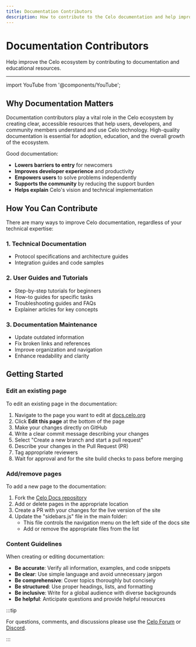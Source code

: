```yaml
---
title: Documentation Contributors
description: How to contribute to the Celo documentation and help improve the ecosystem.
---
```


# Documentation Contributors

Help improve the Celo ecosystem by contributing to documentation and educational resources.

---

import YouTube from '@components/YouTube';

## Why Documentation Matters

Documentation contributors play a vital role in the Celo ecosystem by creating clear, accessible resources that help users, developers, and community members understand and use Celo technology. High-quality documentation is essential for adoption, education, and the overall growth of the ecosystem.

Good documentation:

- **Lowers barriers to entry** for newcomers
- **Improves developer experience** and productivity
- **Empowers users** to solve problems independently
- **Supports the community** by reducing the support burden
- **Helps explain** Celo's vision and technical implementation

## How You Can Contribute

There are many ways to improve Celo documentation, regardless of your technical expertise:

### 1. Technical Documentation

- Protocol specifications and architecture guides
- Integration guides and code samples

### 2. User Guides and Tutorials

- Step-by-step tutorials for beginners
- How-to guides for specific tasks
- Troubleshooting guides and FAQs
- Explainer articles for key concepts

### 3. Documentation Maintenance

- Update outdated information
- Fix broken links and references
- Improve organization and navigation
- Enhance readability and clarity

## Getting Started

### Edit an existing page

To edit an existing page in the documentation:

1. Navigate to the page you want to edit at [docs.celo.org](https://docs.celo.org/)
2. Click **Edit this page** at the bottom of the page
3. Make your changes directly on GitHub
4. Write a clear commit message describing your changes
5. Select "Create a new branch and start a pull request"
6. Describe your changes in the Pull Request (PR)
7. Tag appropriate reviewers
8. Wait for approval and for the site build checks to pass before merging

### Add/remove pages

To add a new page to the documentation:

1. Fork the [Celo Docs repository](https://github.com/celo-org/docs)
2. Add or delete pages in the appropriate location
3. Create a PR with your changes for the live version of the site
4. Update the "sidebars.js" file in the main folder:
   - This file controls the navigation menu on the left side of the docs site
   - Add or remove the appropriate files from the list

### Content Guidelines

When creating or editing documentation:

- **Be accurate**: Verify all information, examples, and code snippets
- **Be clear**: Use simple language and avoid unnecessary jargon
- **Be comprehensive**: Cover topics thoroughly but concisely
- **Be structured**: Use proper headings, lists, and formatting
- **Be inclusive**: Write for a global audience with diverse backgrounds
- **Be helpful**: Anticipate questions and provide helpful resources

:::tip

For questions, comments, and discussions please use the [Celo Forum](https://forum.celo.org/) or [Discord](https://chat.celo.org/).

:::
